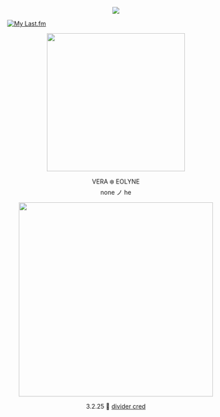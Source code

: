 <p align="center"> <img src="https://komarev.com/ghpvc/?username=aoyagiis&label=memories_✧&style=plastic&color=blue" </p>

[![My Last.fm](https://lastfm-recently-played.vercel.app/api?user=meltdwn&count=1&show_user=header&header_size=normal_stats_only&loved=true&loved_style=2&width=1000)](https://www.last.fm/user/meltdwn)

<p align="center"> <img src="https://i.postimg.cc/3W5GXzd1/yj.png" width="320" </p> 

 <p align="center"> VERA ❄️ EOLYNE <br> none ノ he

 <p align="center"> <img src="https://i.postimg.cc/s2w5knNf/eug.png" width="450" </p>

 <div align="center">

3.2.25 🩵 [divider cred](https://www.tumblr.com/selysie/771364890058309632/%EA%A3%96-%E3%85%A4banner-masks-again-%F0%93%88%92?source=share)
